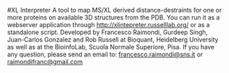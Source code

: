 #XL Interpreter
A tool to map MS/XL derived distance-destraints for one or more proteins on available 3D structures from the PDB. You can run it as a webserver application through http://xlintepreter.russelllab.org/ or as a standalone script.
Developed by Francesco Raimondi, Gurdeep Singh, Juan-Carlos Gonzalez and Rob Russell at Bioquant, Heidelberg University as well as at the BioinfoLab, Scuola Normale Superiore, Pisa.
If you have any question, please send an email to: francesco.raimondi@sns.it or raimondifranc@gmail.com
